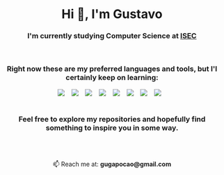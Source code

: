 <h1 align="center">Hi 👋, I'm Gustavo</h1>
<h3 align="center">I'm currently studying Computer Science at <a href="https://www.isec.pt/PT/estudar/licenciaturas/EngInfor/" target="_blank">ISEC</a></h3>

<br>

<h3 align="center">Right now these are my preferred languages and tools, but I'l certainly keep on learning:</h3>

<div align="center">
  <span>
   <img src="https://img.shields.io/badge/c-%2300599C.svg?style=for-the-badge&logo=c&logoColor=white"/> &nbsp;&nbsp;
   <img src="https://img.shields.io/badge/css3-%231572B6.svg?style=for-the-badge&logo=css3&logoColor=white"/> &nbsp;&nbsp;
   <img src="https://img.shields.io/badge/html5-%23E34F26.svg?style=for-the-badge&logo=html5&logoColor=white"/> &nbsp;&nbsp;
   <img src="https://img.shields.io/badge/python-3670A0?style=for-the-badge&logo=python&logoColor=ffdd54"/> &nbsp;&nbsp;
   <img src="https://img.shields.io/badge/flask-%23000.svg?style=for-the-badge&logo=flask&logoColor=white"/> &nbsp;&nbsp;
   <img src="https://img.shields.io/badge/TensorFlow-%23FF6F00.svg?style=for-the-badge&logo=TensorFlow&logoColor=white"/> &nbsp;&nbsp;
   <img src="https://img.shields.io/badge/mysql-%2300f.svg?style=for-the-badge&logo=mysql&logoColor=white"/> &nbsp;&nbsp;
   <img src="https://img.shields.io/badge/Linux-FCC624?style=for-the-badge&logo=linux&logoColor=black"/> &nbsp;&nbsp;
  </span>
 </div>
 

</br>

<h3 align="center">Feel free to explore my repositories and hopefully find something to inspire you in some way.</h3>


</br></br>
<div align="center">
  📫 Reach me at: <b>gugapocao@gmail.com</b>
</div>


